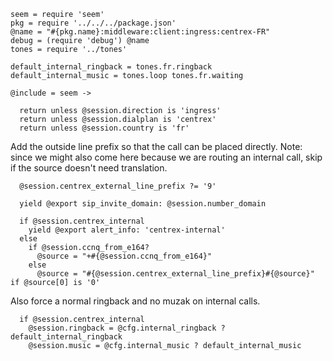     seem = require 'seem'
    pkg = require '../../../package.json'
    @name = "#{pkg.name}:middleware:client:ingress:centrex-FR"
    debug = (require 'debug') @name
    tones = require '../tones'

    default_internal_ringback = tones.fr.ringback
    default_internal_music = tones.loop tones.fr.waiting

    @include = seem ->

      return unless @session.direction is 'ingress'
      return unless @session.dialplan is 'centrex'
      return unless @session.country is 'fr'

Add the outside line prefix so that the call can be placed directly.
Note: since we might also come here because we are routing an internal call, skip if the source doesn't need translation.

      @session.centrex_external_line_prefix ?= '9'

      yield @export sip_invite_domain: @session.number_domain

      if @session.centrex_internal
        yield @export alert_info: 'centrex-internal'
      else
        if @session.ccnq_from_e164?
          @source = "+#{@session.ccnq_from_e164}"
        else
          @source = "#{@session.centrex_external_line_prefix}#{@source}" if @source[0] is '0'

Also force a normal ringback and no muzak on internal calls.

      if @session.centrex_internal
        @session.ringback = @cfg.internal_ringback ? default_internal_ringback
        @session.music = @cfg.internal_music ? default_internal_music
